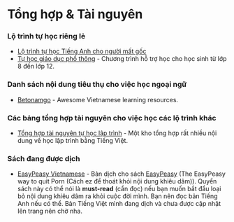 # Tổng hợp & Tài nguyên 

### Lộ trình tự học riêng lẻ
- [Lộ trình tự học Tiếng Anh cho người mất gốc](https://daihocmo.github.io/tieng-anh/30ngay)
- [Tự học giáo dục phổ thông](https://daihocmo.github.io/pho-thong/) - Chương trình hỗ trợ học cho học sinh từ lớp 8 đến lớp 12.

### Danh sách nội dung tiêu thụ cho việc học ngoại ngữ
- [Betonamgo](https://daihocmo.github.io/betonamgo) - Awesome Vietnamese learning resources.

### Các bảng tổng hợp tài nguyên cho việc học các lộ trình khác
- [Tổng hợp tài nguyên tự học lập trình](https://daihocmo.github.io/awesome-lap-trinh/) - Một kho tổng hợp rất nhiều nội dung về học lập trình bằng Tiếng Việt.

### Sách đang được dịch
- [EasyPeasy Vietnamese](https://github.com/daihocmo/easypeasymethod-vi) - Bản dịch cho sách [EasyPeasy](https://easypeasymethod.org/) (The EasyPeasy way to quit Porn (Cách ez để thoát khỏi nội dung khiêu dâm)). Quyển sách này có thể nói là **must-read** (cần đọc) nếu bạn muốn bắt đầu loại bỏ nội dung khiêu dâm ra khỏi cuộc đời mình. Bạn nên đọc bản Tiếng Anh nếu có thể. Bản Tiếng Việt mình đang dịch và chưa được cập nhật lên trang nên chờ nha.
